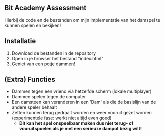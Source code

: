 ## Bit Academy Assessment
Hierbij de code en de bestanden om mijn implementatie van het damspel te kunnen spelen en bekijken!

## Installatie
1. Download de bestanden in de repository
2. Open in je browser het bestand "index.html"
3. Geniet van een potje dammen!

## (Extra) Functies
- Dammen tegen een vriend via hetzelfde scherm (lokale multiplayer)
- Dammen spelen tegen de computer
- Een damsteen kan veranderen in een 'Dam' als die de basislijn van de andere speler behaalt
- Zetten kunnen terug gedraait worden en weer vooruit gezet worden (experimentele fase: werkt niet altijd even goed)
    - **Dit kan het spel onspeelbaar maken dus niet terug- of vooruitspoelen als je met een serieuze dampot bezig wilt!**
